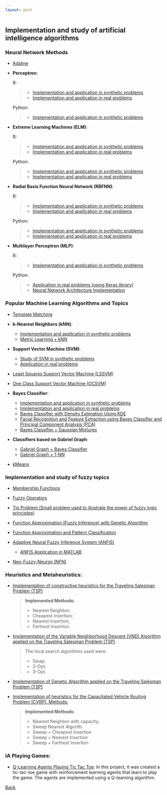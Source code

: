 ```yaml
---
layout: post
---
```


## Implementation and study of artificial intelligence algorithms

### Neural Network Methods

- [Adaline](https://github.com/vcaitite/neural-networks-exercises-python/blob/master/1%20-%20Adaline/Adaline.ipynb)

- **Perceptron**:
    
    R:
    > - [Implementation and application in synthetic problems](https://github.com/vcaitite/neural-networks-exercises-python/tree/master/2%20-%20Perceptron/R)
    > - [Implementation and application in real problems](https://github.com/vcaitite/pattern-recognition-exercises/tree/master/list_1)

    Python:
    > - [Implementation and application in synthetic problems](https://github.com/vcaitite/neural-networks-exercises-python/tree/master/2%20-%20Perceptron/python)
    

- **Extreme Learning Machines (ELM)**:

    R:
    > - [Implementation and application in synthetic problems](https://github.com/vcaitite/neural-network-exercises/tree/master/lista%205)
    > - [Implementation and application in real problems](https://github.com/vcaitite/neural-network-exercises/tree/master/lista%206)

    Python:
    > - [Implementation and application in synthetic problems](https://github.com/vcaitite/neural-networks-exercises-python/blob/master/3%20-%20ELM/ELM.ipynb)
    > - [Implementation and application in real problems](https://github.com/vcaitite/neural-networks-exercises-python/blob/master/4%20-%20ELM%202/ELM.ipynb)

- **Radial Basis Function Neural Network (RBFNN)**:

    R: 
    > - [Implementation and application in synthetic problems](https://github.com/vcaitite/neural-network-exercises/tree/master/lista%207)
    > - [Implementation and application in real problems](https://github.com/vcaitite/neural-network-exercises/tree/master/lista%208)

    Python:
    > - [Implementation and application in synthetic problems](https://github.com/vcaitite/neural-networks-exercises-python/blob/master/5%20-%20RBF/RBF.ipynb)
    > - [Implementation and application in real problems](https://github.com/vcaitite/neural-networks-exercises-python/blob/master/6%20-%20RBF%202/RBF.ipynb)

- **Multilayer Perceptron (MLP)**:

    R:
    > - [Implementation and application in synthetic problems](https://github.com/vcaitite/neural-network-exercises/tree/master/lista%209)

    Python:
    > - [Application in real problems (using Keras library)](https://github.com/vcaitite/neural-networks-exercises-python/tree/master/7%20-%20MLP%20using%20Keras%20library)
    > - [Neural Network Architecture Implementation](https://github.com/vcaitite/neural-networks-exercises-python/tree/master/8%20-%20%20Neural%20Network%20Architecture%20Implementation)


### Popular Machine Learning Algorithms and Topics

- [Template Matching](https://github.com/vcaitite/pattern-recognition-exercises/blob/master/list_2/Lista%202.ipynb)

- **k-Nearest Neighbors (kNN)**:
    - [Implementation and application in synthetic problems](https://github.com/vcaitite/pattern-recognition-exercises/blob/master/list_3/knn.ipynb) 
    - [Metric Learning + kNN](https://github.com/vcaitite/pattern-recognition-exercises/blob/master/list%20-%20extra%202/knn_metric_learning.ipynb)

- **Support Vector Machine (SVM)**:
    - [Study of SVM in synthetic problems](https://github.com/vcaitite/pattern-recognition-exercises/blob/master/list_4/svm.ipynb)
    - [Application in real problems](https://github.com/vcaitite/pattern-recognition-exercises/blob/master/list_5/svm_classifier.ipynb)

- [Least Squares Support Vector Machine (LSSVM)](https://github.com/vcaitite/pattern-recognition-exercises/blob/master/list_6/lssvm_classifier.ipynb)


- [One Class Support Vector Machine (OCSVM)](https://github.com/vcaitite/pattern-recognition-exercises/blob/master/list%20-%20extra/plot_oneclass.ipynb)

- **Bayes Classifier**:
    - [Implementation and application in synthetic problems](https://github.com/vcaitite/pattern-recognition-exercises/blob/master/list_7/bayes_classifier.ipynb)
    - [Implementation and application in real problems](https://github.com/vcaitite/pattern-recognition-exercises/blob/master/list_8/bayesClassifier.ipynb)
    - [Bayes Classifier with Density Estimation Using KDE](https://github.com/vcaitite/pattern-recognition-exercises/blob/master/list_9/bayes_with_kde.ipynb)
    - [Facial Recognition and Feature Extraction using Bayes Classifier and Principal Component Analysis (PCA)](https://github.com/vcaitite/pattern-recognition-exercises/blob/master/list_10/PCA_Bayes_Classifier.ipynb)
    - [Bayes Classifier + Gaussian Mixtures](https://github.com/vcaitite/pattern-recognition-exercises/blob/master/list%20-%20extra%205/Bayes%20Classifier%20with%20GMM%20.ipynb)

- **Classifiers based on Gabriel Graph**:
    - [Gabriel Graph + Bayes Classifier](https://github.com/vcaitite/pattern-recognition-exercises/blob/master/list%20-%20extra%203/Gabriel%20Graph%20%2B%20Bayes%20Classifier.ipynb)
    - [Gabriel Graph + 1-NN](https://github.com/vcaitite/pattern-recognition-exercises/blob/master/list%20-%20extra%203/Gabriel%20Graph%20%2B%201NN.ipynb)

- [kMeans](https://github.com/vcaitite/pattern-recognition-exercises/blob/master/list%20-%20extra%204/kMeans.ipynb)


### Implementation and study of fuzzy topics 

- [Membership Functions](https://github.com/vcaitite/fuzzy-systems-exercises/blob/master/1.%20Membership_functions/1.%20Membership_functions.ipynb)

- [Fuzzy Operators](https://github.com/vcaitite/fuzzy-systems-exercises/blob/master/2.%20Fuzzy_operators/2.%20Fuzzy_operators.ipynb)

- [Tip Problem (Small problem used to illustrate the power of fuzzy logic principles)](https://github.com/vcaitite/fuzzy-systems-exercises/blob/master/3.%20Tip_problem/3.%20Tip_problem.ipynb)

- [Function Approximation (Fuzzy Inference) with Genetic Algorithm](https://github.com/vcaitite/fuzzy-systems-exercises/blob/master/4.%20Function%20Approximation/4.%20Function%20Approximation%20(Fuzzy%20Inference)%20with%20GA.ipynb)

- [Function Approximation and Pattern Classification](https://github.com/vcaitite/fuzzy-systems-exercises/blob/master/5.%20Function%20Approximation%20and%20Pattern%20Classification/5%20-%20Function%20Approximation%20and%20Pattern%20Classification.ipynb)

- [Adaptive Neural Fuzzy Inference System (ANFIS)](https://github.com/vcaitite/fuzzy-systems-exercises/blob/master/6.%20Anfis/6%20-%20ANFIS.ipynb)
    - [ANFIS Application in MATLAB](https://github.com/vcaitite/fuzzy-systems-exercises/blob/master/6.%20Anfis/Doc/anfis_exercises(matlab).pdf)

- [Neo-Fuzzy-Neuron (NFN)](https://github.com/vcaitite/fuzzy-systems-exercises/blob/master/6.%20Anfis/6%20-%20NFN.ipynb)

### Heuristics and Metaheuristics:

- [Implementation of constructive heuristics for the Traveling Salesman Problem (TSP)](https://github.com/vcaitite/heuristics-and-metaheuristics/tree/main/TP1_constructive_heuristics)
    >  **Implemented Methods:**
    > - Nearest Neighbor;
    > - Cheapest Insertion;
    > - Nearest Insertion;
    > - Farthest Insertion.

 - [Implementation of the Variable Neighborhood Descent (VND) Algorithm applied on the Traveling Salesman Problem (TSP)](https://github.com/vcaitite/heuristics-and-metaheuristics/tree/main/TP2_VND)
    >  The local search algorithms used were:
    > - Swap;
    > - 2-Opt;
    > - 3-Opt.

 - [Implementation of Genetic Algorithm applied on the Traveling Salesman Problem (TSP)](https://github.com/vcaitite/heuristics-and-metaheuristics/tree/main/TP3_Metaheuristics)

 - [Implementation of heuristics for the Capacitated Vehicle Routing Problem (CVRP). Methods:](https://github.com/vcaitite/heuristics-and-metaheuristics/tree/main/TP_Final%20_Article_VRPC)
    > **Implemented Methods:**
    > - Nearest Neighbor with capacity;
    > - Sweep Nearest Algorith.
    > - Sweep + Cheapest Insertion
    > - Sweep + Nearest Insertion
    > - Sweep + Farthest Insertion



### IA Playing Games:

- [Q-Learning Agents Playing Tic Tac Toe](https://github.com/vcaitite/multiverse_ia/tree/main/projects/TicTacToe_RL): In this project, it was created a tic-tac-toe game with reinforcement learning agents that learn to play the game. The agents are implemented using a Q-learning algorithm.  


 



[Back](./)
